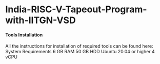 # India-RISC-V-Tapeout-Program-with-IITGN-VSD
#### Tools Installation
All the instructions for installation of required tools can be found here:
System Requirements
6 GB RAM
50 GB HDD
Ubuntu 20.04 or higher
4 vCPU
